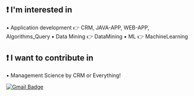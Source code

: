 ## ❗ I'm interested in
▪️ Application development 👉 CRM, JAVA-APP, WEB-APP, Algorithms_Query
▪️ Data Mining 👉 DataMining
▪️ ML 👉 MachineLearning

## ❗ I want to contribute in
▪️ Management Science by CRM or Everything!


[![Gmail Badge](https://img.shields.io/badge/Gmail-d14836?style=flat-square&logo=Gmail&logoColor=white&link=mailto:snugyun01@gmail.com)](mailto:devsacti@gmail.com)
